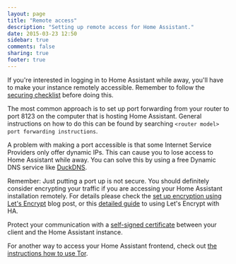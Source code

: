```yaml
---
layout: page
title: "Remote access"
description: "Setting up remote access for Home Assistant."
date: 2015-03-23 12:50
sidebar: true
comments: false
sharing: true
footer: true
---
```


If you're interested in logging in to Home Assistant while away, you'll have to make your instance remotely accessible. Remember to follow the [securing checklist](/docs/configuration/securing/) before doing this.

The most common approach is to set up port forwarding from your router to port 8123 on the computer that is hosting Home Assistant. General instructions on how to do this can be found by searching `<router model> port forwarding instructions`.

A problem with making a port accessible is that some Internet Service Providers only offer dynamic IPs. This can cause you to lose access to Home Assistant while away. You can solve this by using a free Dynamic DNS service like [DuckDNS](https://www.duckdns.org/).

Remember: Just putting a port up is not secure. You should definitely consider encrypting your traffic if you are accessing your Home Assistant installation remotely. For details please check the [set up encryption using Let's Encrypt](/blog/2015/12/13/setup-encryption-using-lets-encrypt/) blog post, or this [detailed guide](https://home-assistant.io/docs/ecosystem/certificates/lets_encrypt/) to using Let's Encrypt with HA.

Protect your communication with a [self-signed certificate](/cookbook/tls_self_signed_certificate/) between your client and the Home Assistant instance.

For another way to access your Home Assistant frontend, check out [the instructions how to use Tor](/cookbook/tor_configuration/).

